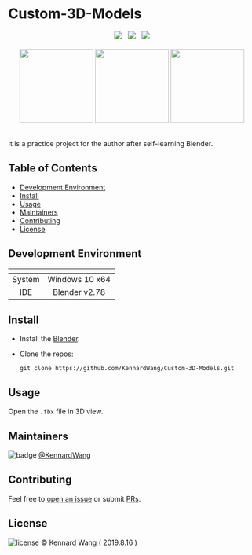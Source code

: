 # Custom-3D-Models

<div align="center">
  <img src="https://img.shields.io/github/stars/KennardWang/Custom-3D-Models?style=for-the-badge&color=FDEE21" />
  &nbsp;
  <img src="https://img.shields.io/github/forks/KennardWang/Custom-3D-Models?style=for-the-badge&color=white" />
  &nbsp;
  <img src="https://img.shields.io/badge/windows-0078D6?logo=windows&logoColor=white&style=for-the-badge" />
</div>

<br>

<div align=center>
  <img src="https://kennardwang.github.io/ImageSource/3D-Models/ak12.png" height="150px" />
  <img src="https://kennardwang.github.io/ImageSource/3D-Models/m16a1.png" height="150px"/>
  <img src="https://kennardwang.github.io/ImageSource/3D-Models/tank.png" height="150px" />
</div>
 
<br>

It is a practice project for the author after self-learning Blender.



## Table of Contents

- [Development Environment](#development-environment)
- [Install](#install)
- [Usage](#usage)
- [Maintainers](#maintainers)
- [Contributing](#contributing)
- [License](#license)



## Development Environment

| <!-- --> | <!-- --> |
|:---:|:---:|
| System | Windows 10 x64 |
| IDE | Blender v2.78 |



## Install

+ Install the [Blender](https://www.blender.org/download/).
+ Clone the repos:

  ```
  git clone https://github.com/KennardWang/Custom-3D-Models.git
  ```



## Usage

Open the `.fbx` file in 3D view.



## Maintainers

![badge](https://img.shields.io/badge/maintenance-NO-EF2D5E) [@KennardWang](https://github.com/KennardWang)



## Contributing

Feel free to [open an issue](https://github.com/KennardWang/Custom-3D-Models/issues) or submit [PRs](https://github.com/KennardWang/Custom-3D-Models/pulls).



## License

[![license](https://img.shields.io/github/license/KennardWang/Custom-3D-Models)](LICENSE) © Kennard Wang ( 2019.8.16 )
